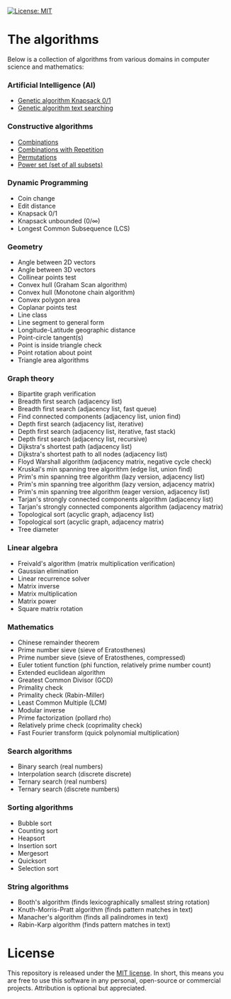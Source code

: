 [![License: MIT](https://img.shields.io/badge/License-MIT-yellow.svg)](https://opensource.org/licenses/MIT)

# The algorithms

Below is a collection of algorithms from various domains in computer science and mathematics:

### Artificial Intelligence (AI) 
* [Genetic algorithm Knapsack 0/1](https://github.com/williamfiset/Algorithms/blob/master/AI/GeneticAlgorithm_knapsack_01.java)
* [Genetic algorithm text searching](https://github.com/williamfiset/Algorithms/blob/master/AI/GeneticAlgorithm_textSearch.java)

### Constructive algorithms
* [Combinations](https://github.com/williamfiset/Algorithms/blob/master/ConstructiveAlgorithms/Combinations.java)
* [Combinations with Repetition](https://github.com/williamfiset/Algorithms/blob/master/ConstructiveAlgorithms/CombinationsWithRepetition.java)
* [Permutations](https://github.com/williamfiset/Algorithms/blob/master/ConstructiveAlgorithms/Permutations.java)
* [Power set (set of all subsets)](https://github.com/williamfiset/Algorithms/blob/master/ConstructiveAlgorithms/PowerSet.java)

### Dynamic Programming
* Coin change
* Edit distance
* Knapsack 0/1
* Knapsack unbounded (0/∞)
* Longest Common Subsequence (LCS)

### Geometry
* Angle between 2D vectors
* Angle between 3D vectors
* Collinear points test
* Convex hull (Graham Scan algorithm)
* Convex hull (Monotone chain algorithm)
* Convex polygon area
* Coplanar points test
* Line class
* Line segment to general form
* Longitude-Latitude geographic distance
* Point-circle tangent(s)
* Point is inside triangle check
* Point rotation about point
* Triangle area algorithms

### Graph theory
* Bipartite graph verification
* Breadth first search (adjacency list)
* Breadth first search (adjacency list, fast queue)
* Find connected components (adjacency list, union find)
* Depth first search (adjacency list, iterative)
* Depth first search (adjacency list, iterative, fast stack)
* Depth first search (adjacency list, recursive)
* Dijkstra's shortest path (adjacency list)
* Dijkstra's shortest path to all nodes (adjacency list)
* Floyd Warshall algorithm (adjacency matrix, negative cycle check)
* Kruskal's min spanning tree algorithm (edge list, union find)
* Prim's min spanning tree  algorithm (lazy version, adjacency list)
* Prim's min spanning tree  algorithm (lazy version, adjacency matrix)
* Prim's min spanning tree  algorithm (eager version, adjacency list)
* Tarjan's strongly connected components algorithm (adjacency list) 
* Tarjan's strongly connected components algorithm (adjacency matrix) 
* Topological sort (acyclic graph, adjacency list)
* Topological sort (acyclic graph, adjacency matrix)
* Tree diameter

### Linear algebra
* Freivald's algorithm (matrix multiplication verification)
* Gaussian elimination
* Linear recurrence solver
* Matrix inverse
* Matrix multiplication
* Matrix power
* Square matrix rotation

### Mathematics
* Chinese remainder theorem
* Prime number sieve (sieve of Eratosthenes)
* Prime number sieve (sieve of Eratosthenes, compressed)
* Euler totient function (phi function, relatively prime number count)
* Extended euclidean algorithm
* Greatest Common Divisor (GCD)
* Primality check
* Primality check (Rabin-Miller)
* Least Common Multiple (LCM)
* Modular inverse
* Prime factorization (pollard rho)
* Relatively prime check (coprimality check)
* Fast Fourier transform (quick polynomial multiplication)

### Search algorithms
* Binary search (real numbers)
* Interpolation search (discrete discrete)
* Ternary search (real numbers)
* Ternary search (discrete numbers)

### Sorting algorithms
* Bubble sort
* Counting sort
* Heapsort
* Insertion sort
* Mergesort
* Quicksort
* Selection sort

### String algorithms
* Booth's algorithm (finds lexicographically smallest string rotation)
* Knuth-Morris-Pratt algorithm (finds pattern matches in text)
* Manacher's algorithm (finds all palindromes in text)
* Rabin-Karp algorithm (finds pattern matches in text)

# License

This repository is released under the [MIT license](https://opensource.org/licenses/MIT). In short, this means you are free to use this software in any personal, open-source or commercial projects. Attribution is optional but appreciated.
